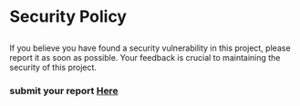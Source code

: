 # Security Policy

##  

If you believe you have found a security vulnerability in this project, please report it as soon as possible. Your feedback is crucial to maintaining the security of this project. 

### submit your report [Here](https://t.me/emadadel4)
